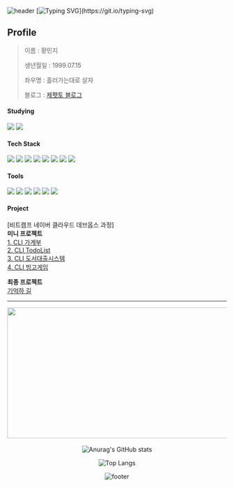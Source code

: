 ![header](https://capsule-render.vercel.app/api?&type=waving&color=0:73c4a9,100:0f8ad7)
[![Typing SVG](https://readme-typing-svg.demolab.com?font=D2coding&pause=300&color=316C48&random=false&width=435&lines=%EC%BD%94%EB%94%A9+%EA%B3%B5%EB%B6%80+ing...)](https://git.io/typing-svg)

## Profile

> 이름 : 황민지
>
> 생년월일 : 1999.07.15
>
> 좌우명 : 흘러가는대로 살자
>
> 블로그 : [제펫토 블로그](https://j-petto.github.io/)

#### Studying
<img src="https://img.shields.io/badge/docker-2496ED?style=for-the-badge&logo=docker&logoColor=ffffff&labelColor=#2496ED"/> <img src="https://img.shields.io/badge/jenkins-D24939?style=for-the-badge&logo=jenkins&logoColor=ffffff&labelColor=#D24939"/>

#### Tech Stack
<img src="https://img.shields.io/badge/java-ED8B00?style=for-the-badge&logo=![img.png](img.png)&labelColor=ED8B00"/> <img src="https://img.shields.io/badge/html5-E34F26?style=for-the-badge&logo=html5&logoColor=ffffff&labelColor=#E34F26"/> <img src="https://img.shields.io/badge/javascript-F7DF1E?style=for-the-badge&logo=javascript&logoColor=ffffff&labelColor=#F7DF1E"/> <img src="https://img.shields.io/badge/css3-1572B6?style=for-the-badge&logo=css3&logoColor=ffffff&labelColor=#1572B6"/> <img src="https://img.shields.io/badge/springboot-6DB33F?style=for-the-badge&logo=springboot&logoColor=ffffff&labelColor=#6DB33F"/> <img src="https://img.shields.io/badge/unity-000000?style=for-the-badge&logo=unity&logoColor=ffffff&labelColor=000000"/> <img src="https://img.shields.io/badge/react, react--native-61DAFB?style=for-the-badge&logo=react&logoColor=ffffff&labelColor=61DAFB"/> <img src="https://img.shields.io/badge/MySQL-4479A1?style=for-the-badge&logo=mysql&logoColor=ffffff&labelColor=#4479A1"/>

#### Tools
<img src="https://img.shields.io/badge/git-F05032?style=for-the-badge&logo=git&logoColor=ffffff&labelColor=F05032"/> <img src="https://img.shields.io/badge/github-181717?style=for-the-badge&logo=github&logoColor=ffffff&labelColor=181717"/> <img src="https://img.shields.io/badge/notion-000000?style=for-the-badge&logo=notion&logoColor=ffffff&labelColor=000000"/> <img src="https://img.shields.io/badge/intelli__J_idea-000000?style=for-the-badge&logo=intellijidea&logoColor=ffffff&labelColor=000000"/> <img src="https://img.shields.io/badge/eclipse_ide-2C2255?style=for-the-badge&logo=eclipseide&logoColor=ffffff&labelColor=2C2255"/> <img src="https://img.shields.io/badge/jira-0052CC?style=for-the-badge&logo=jira&logoColor=ffffff&labelColor=0052CC"/>

#### Project
[비트캠프 네이버 클라우드 데브옵스 과정]  
**미니 프로젝트**  
[1. CLI 가계부](https://jeppetto.notion.site/046c594a0e5249d98e1fe7de41c13e60)  
[2. CLI TodoList](https://jeppetto.notion.site/cdc4fc25125c4b6a917e6d44155e99c7)  
[3. CLI 도서대출시스템](https://jeppetto.notion.site/7a763fd599c8425ab0785687cd035e13)  
[4. CLI 빙고게임](https://jeppetto.notion.site/20ae059e95ea45ccbb1b65d698e0c6b8)  

**최종 프로젝트**  
[기억하 길](https://jeppetto.notion.site/157030f8925e80288dcefdf1d64b6c2e)

---
<div align="center">

<a href="https://github.com/devxb/gitanimals">
<img
  src="https://render.gitanimals.org/farms/J-petto"
  width="600"
  height="300"
/>
</a>   


<!--![Anurag's GitHub stats](https://github-readme-stats.vercel.app/api?username=J-petto&hide=contribs,prs&show_icons=true)-->
![Anurag's GitHub stats](https://github-readme-stats.vercel.app/api?username=J-petto&theme=vue&hide_border=false)

![Top Langs](https://github-readme-stats.vercel.app/api/top-langs/?username=J-petto&layout=compact)

![footer](https://capsule-render.vercel.app/api?section=footer&type=waving&color=0:73c4a9,100:0f8ad7)

</div>

<!--
**J-petto/J-petto** is a ✨ _special_ ✨ repository because its `README.md` (this file) appears on your GitHub profile.

Here are some ideas to get you started:

- 🔭 I’m currently working on ...
- 🌱 I’m currently learning ...
- 👯 I’m looking to collaborate on ...
- 🤔 I’m looking for help with ...
- 💬 Ask me about ...
- 📫 How to reach me: ...
- 😄 Pronouns: ...
- ⚡ Fun fact: ...
-->


